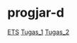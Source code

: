 # progjar-d
[ETS](https://github.com/Moon3903/progjar-d/tree/ets)
[Tugas_1](https://github.com/Moon3903/progjar-d/tree/tugas-1)
[Tugas_2](https://github.com/Moon3903/progjar-d/tree/tugas-2)
